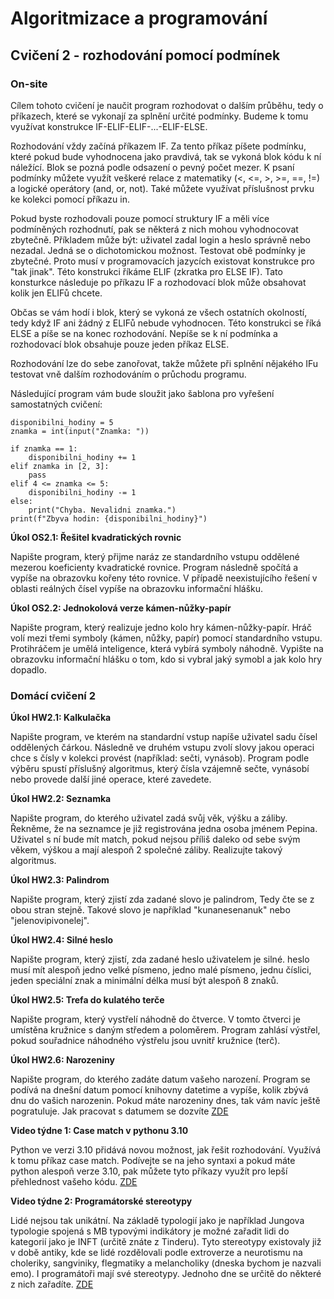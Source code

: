 # Algoritmizace a programování

## Cvičení 2 - rozhodování pomocí podmínek

### On-site

Cílem tohoto cvičení je naučit program rozhodovat o dalším průběhu, tedy o příkazech, které se vykonají za splnění určité podmínky. Budeme k tomu využívat konstrukce IF-ELIF-ELIF-...-ELIF-ELSE. 

Rozhodování vždy začíná příkazem IF. Za tento příkaz píšete podmínku, které pokud bude vyhodnocena jako pravdivá, tak se vykoná blok kódu k ní náležící. Blok se pozná podle odsazení o pevný počet mezer. K psaní podmínky můžete využít veškeré relace z matematiky (<, <=, >, >=, ==, !=) a logické operátory (and, or, not). Také můžete využívat příslušnost prvku ke kolekci pomocí příkazu in.

Pokud byste rozhodovali pouze pomocí struktury IF a měli více podmíněných rozhodnutí, pak se některá z nich mohou vyhodnocovat zbytečně. Příkladem může být: uživatel zadal login a heslo správně nebo nezadal. Jedná se o dichotomickou možnost. Testovat obě podmínky je zbytečné. Proto musí v programovacích jazycích existovat konstrukce pro "tak jinak". Této konstrukci říkáme ELIF (zkratka pro ELSE IF). Tato konsturkce následuje po příkazu IF a rozhodovací blok může obsahovat kolik jen ELIFů chcete. 

Občas se vám hodí i blok, který se vykoná ze všech ostatních okolností, tedy když IF ani žádný z ELIFů nebude vyhodnocen. Této konstrukci se říká ELSE a píše se na konec rozhodování. Nepíše se k ní podmínka a rozhodovací blok obsahuje pouze jeden příkaz ELSE.

Rozhodování lze do sebe zanořovat, takže můžete při splnění nějakého IFu testovat vně dalším rozhodováním o průchodu programu. 

Následující program vám bude sloužit jako šablona pro vyřešení samostatných cvičení:
```
disponibilni_hodiny = 5
znamka = int(input("Znamka: "))

if znamka == 1:
    disponibilni_hodiny += 1
elif znamka in [2, 3]:
    pass
elif 4 <= znamka <= 5:
    disponibilni_hodiny -= 1
else:
    print("Chyba. Nevalidni znamka.")
print(f"Zbyva hodin: {disponibilni_hodiny}")
```


**Úkol OS2.1: Řešitel kvadratických rovnic**

Napište program, který přijme naráz ze standardního vstupu oddělené mezerou koeficienty kvadratické rovnice. Program následně spočítá a vypíše na obrazovku kořeny této rovnice. V případě neexistujícího řešení v oblasti reálných čísel vypíše na obrazovku informační hlášku.

**Úkol OS2.2: Jednokolová verze kámen-nůžky-papír**

Napište program, který realizuje jedno kolo hry kámen-nůžky-papír. Hráč volí mezi třemi symboly (kámen, nůžky, papír) pomocí standardního vstupu. Protihráčem je umělá inteligence, která vybírá symboly náhodně. Vypište na obrazovku informační hlášku o tom, kdo si vybral jaký symobl a jak kolo hry dopadlo.

### Domácí cvičení 2

**Úkol HW2.1: Kalkulačka**

Napište program, ve kterém na standardní vstup napíše uživatel sadu čísel oddělených čárkou. Následně ve druhém vstupu zvolí slovy jakou operaci chce s čísly v kolekci provést (například: sečti, vynásob). Program podle výběru spustí příslušný algoritmus, který čísla vzájemně sečte, vynásobí nebo provede další jiné operace, které zavedete.

**Úkol HW2.2: Seznamka**

Napište program, do kterého uživatel zadá svůj věk, výšku a záliby. Řekněme, že na seznamce je již registrována jedna osoba jménem Pepina. Uživatel s ní bude mít match, pokud nejsou příliš daleko od sebe svým věkem, výškou a mají alespoň 2 společné záliby. Realizujte takový algoritmus.

**Úkol HW2.3: Palindrom**

Napište program, který zjistí zda zadané slovo je palindrom, Tedy čte se z obou stran stejně. Takové slovo je například "kunanesenanuk" nebo "jelenovipivonelej".

**Úkol HW2.4: Silné heslo**

Napište program, který zjistí, zda zadané heslo uživatelem je silné. heslo musí mít alespoň jedno velké písmeno, jedno malé písmeno, jednu číslici, jeden speciální znak a minimální délka musí být alespoň 8 znaků.

**Úkol HW2.5: Trefa do kulatého terče**

Napište program, který vystřelí náhodně do čtverce. V tomto čtverci je umístěna kružnice s daným středem a poloměrem. Program zahlásí výstřel, pokud souřadnice náhodného výstřelu jsou uvnitř kružnice (terč).

**Úkol HW2.6: Narozeniny**

Napište program, do kterého zadáte datum vašeho narození. Program se podívá na dnešní datum pomocí knihovny datetime a vypíše, kolik zbývá dnu do vašich narozenin. Pokud máte narozeniny dnes, tak vám navíc ještě pogratuluje. Jak pracovat s datumem se dozvíte [ZDE](https://www.w3schools.com/python/python_datetime.asp)

**Video týdne 1: Case match v pythonu 3.10**

Python ve verzi 3.10 přidává novou možnost, jak řešit rozhodování. Využívá k tomu příkaz case match. Podívejte se na jeho syntaxi a pokud máte python alespoň verze 3.10, pak můžete tyto příkazy využít pro lepší přehlednost vašeho kódu. [ZDE](https://www.youtube.com/watch?v=-79HGfWmH_w)

**Video týdne 2: Programátorské stereotypy**

Lidé nejsou tak unikátní. Na základě typologií jako je například Jungova typologie spojená s MB typovými indikátory je možné zařadit lidi do kategorií jako je INFT (určitě znáte z Tinderu). Tyto stereotypy existovaly již v době antiky, kde se lidé rozdělovali podle extroverze a neurotismu na choleriky, sangviniky, flegmatiky a melancholiky (dneska bychom je nazvali emo). I programátoři mají své stereotypy. Jednoho dne se určitě do některé z nich zařadíte. [ZDE](https://www.youtube.com/watch?v=_k-F-MMvQV4)
